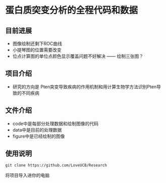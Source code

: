 #  蛋白质突变分析的全程代码和数据
## 目前进展
- 图像绘制还剩下ROC曲线
- 小提琴图的位置需要改变
- 位点计算图的单位点颜色显示覆盖问题不好解决 —— 绘制三张图？
## 项目介绍
- 研究的方向是 Pten突变导致疾病的作用机制和用计算生物学方法识别Pten导致的不同疾病
## 文件介绍
- code中是每部分处理数据和绘制图像的代码
- data中是目前的处理数据
- figure中是已经绘制的图像
## 使用说明
```
git clone https://github.com/LoveUCB/Research
```
将项目导入进你的电脑
